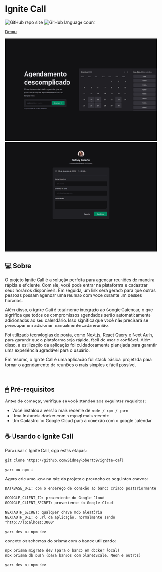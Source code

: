 # Ignite Call

<!---Esses são exemplos. Veja https://shields.io para outras pessoas ou para personalizar este conjunto de escudos. Você pode querer incluir dependências, status do projeto e informações de licença aqui--->

![GitHub repo size](https://img.shields.io/github/repo-size/SidneyRoberto9/ignite-call?style=for-the-badge)
![GitHub language count](https://img.shields.io/github/languages/count/SidneyRoberto9/ignite-call?style=for-the-badge)

<a href="https://ignite-call-sid.vercel.app" target="_blank">Demo</a>

<img src=".github/1440x1035.png" alt="1440x1035">
<img src=".github/schedule.png" alt="schedule">
<br />

## 💻 Sobre

O projeto Ignite Call é a solução perfeita para agendar reuniões de maneira rápida e eficiente. Com ele, você pode entrar na plataforma e cadastrar seus horários disponíveis. Em seguida, um link será gerado para que outras pessoas possam agendar uma reunião com você durante um desses horários.

Além disso, o Ignite Call é totalmente integrado ao Google Calendar, o que significa que todos os compromissos agendados serão automaticamente adicionados ao seu calendário. Isso significa que você não precisará se preocupar em adicionar manualmente cada reunião.

Foi utilizado tecnologias de ponta, como Next.js, React Query e Next Auth, para garantir que a plataforma seja rápida, fácil de usar e confiável. Além disso, a estilização da aplicação foi cuidadosamente planejada para garantir uma experiência agradável para o usuário.

Em resumo, o Ignite Call é uma aplicação full stack básica, projetada para tornar o agendamento de reuniões o mais simples e fácil possível.

<br />

## 🖱 Pré-requisitos

Antes de começar, verifique se você atendeu aos seguintes requisitos:

- Você instalou a versão mais recente de `node / npm / yarn`
  <br />
- Uma Instancia docker com o mysql mais recente
  <br />
- Um Cadastro no Google Cloud para a conexão com o google calendar
  <br />

## ☕ Usando o Ignite Call

Para usar o Ignite Call, siga estas etapas:

```
git clone https://github.com/SidneyRoberto9/ignite-call

yarn ou npm i
```

Agora crie uma .env na raiz do projeto e preencha as seguintes chaves:

```
DATABASE_URL: com o endereço de conexão ao banco criado posteriormente

GOOOGLE_CLIENT_ID: proveniente do Google Cloud
GOOOGLE_CLIENT_SECRET: proveniente do Google Cloud

NEXTAUTH_SECRET: qualquer chave md5 aleatória
NEXTAUTH_URL: o url da aplicação, normalmente sendo "http://localhost:3000"

yarn dev ou npm dev
```

conecte os schemas do prisma com o banco utilizando:

```
npx prisma migrate dev (para o banco em docker local)
npx prisma db push (para bancos com planetScale, Neon e outros)

yarn dev ou npm dev
```
